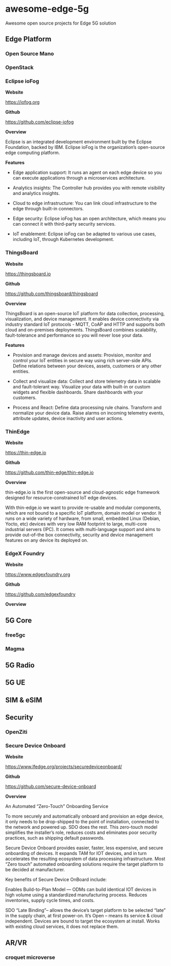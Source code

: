 # awesome-edge-5g
Awesome open source projects for Edge 5G solution

## Edge Platform

### Open Source Mano

### OpenStack

### Eclipse ioFog

**Website**

https://iofog.org

**Github**

https://github.com/eclipse-iofog

**Overview**

Eclipse is an integrated development environment built by the Eclipse Foundation, backed by IBM. Eclipse ioFog is the organization’s open-source edge computing platform. 

**Features**

 - Edge application support: It runs an agent on each edge device so you can execute applications through a microservices architecture. 

 - Analytics insights: The Controller hub provides you with remote visibility and analytics insights. 
 
 - Cloud to edge infrastructure: You can link cloud infrastructure to the edge through built-in connectors.
 
 - Edge security: Eclipse ioFog has an open architecture, which means you can connect it with third-party security services. 
 
 - IoT enablement: Eclipse ioFog can be adapted to various use cases, including IoT, through Kubernetes development. 

### ThingsBoard

**Website**

https://thingsboard.io

**Github**

https://github.com/thingsboard/thingsboard

**Overview**

ThingsBoard is an open-source IoT platform for data collection, processing, visualization, and device management. It enables device connectivity via industry standard IoT protocols - MQTT, CoAP and HTTP and supports both cloud and on-premises deployments. ThingsBoard combines scalability, fault-tolerance and performance so you will never lose your data.

**Features**

 - Provision and manage devices and assets: Provision, monitor and control your IoT entities in secure way using rich server-side APIs. Define relations between your devices, assets, customers or any other entities.
 
 - Collect and visualize data: Collect and store telemetry data in scalable and fault-tolerant way. Visualize your data with built-in or custom widgets and flexible dashboards. Share dashboards with your customers.
 
 - Process and React: Define data processing rule chains. Transform and normalize your device data. Raise alarms on incoming telemetry events, attribute updates, device inactivity and user actions.

### ThinEdge

**Website**

https://thin-edge.io

**Github**

https://github.com/thin-edge/thin-edge.io

**Overview**

thin-edge.io is the first open-source and cloud-agnostic edge framework designed for resource-constrained IoT edge devices.

With thin-edge.io we want to provide re-usable and modular components, which are not bound to a specific IoT platform, domain model or vendor. It runs on a wide variety of hardware, from small, embedded Linux (Debian, Yocto, etc) devices with very low RAM footprint to large, multi-core industrial servers (IPC). It comes with multi-language support and aims to provide out-of-the box connectivity, security and device management features on any device its deployed on. 

### EdgeX Foundry

**Website**

https://www.edgexfoundry.org

**Github**

https://github.com/edgexfoundry

**Overview**



## 5G Core

### free5gc

### Magma

## 5G Radio

## 5G UE

## SIM & eSIM

## Security

### OpenZiti

### Secure Device Onboard

**Website**

https://www.lfedge.org/projects/securedeviceonboard/

**Github**

https://github.com/secure-device-onboard

**Overview**

An Automated “Zero-Touch” Onboarding Service

To more securely and automatically onboard and provision an edge device, it only needs to be drop-shipped to the point of installation, connected to the network and powered up. SDO does the rest. This zero-touch model simplifies the installer’s role, reduces costs and eliminates poor security practices, such as shipping default passwords.

Secure Device Onboard provides easier, faster, less expensive, and secure onboarding of devices. It expands TAM for IOT devices, and in turn accelerates the resulting ecosystem of data processing infrastructure. Most “Zero touch” automated onboarding solutions require the target platform to be decided at manufacturer.

Key benefits of Secure Device OnBoard include:

Enables Build-to-Plan Model — ODMs can build identical IOT devices in high volume using a standardized manufacturing process. Reduces inventories, supply cycle times, and costs.

SDO “Late Binding”– allows the device’s target platform to be selected “late” in the supply chain, at first power-on.
It’s Open – means its service & cloud independent. Devices are bound to target the ecosystem at install. Works with existing cloud services, it does not replace them.


## AR/VR

### croquet microverse

